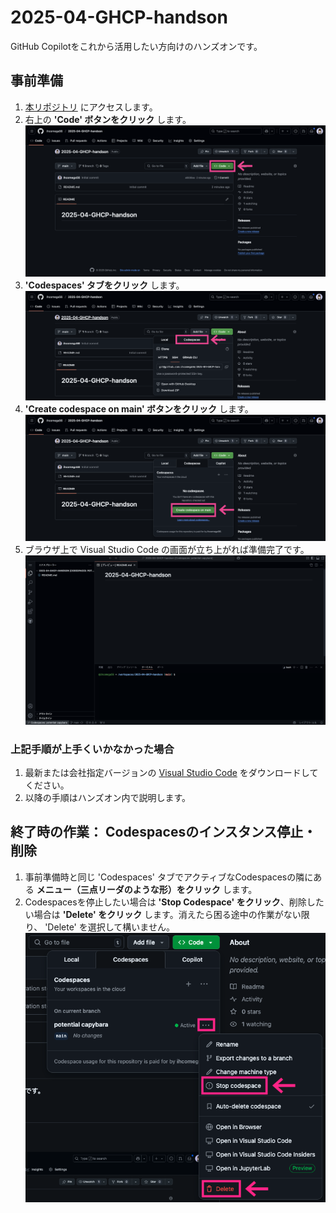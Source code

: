 # 2025-04-GHCP-handson

GitHub Copilotをこれから活用したい方向けのハンズオンです。

## 事前準備

1. [本リポジトリ](https://github.com/ihcomega56/2025-04-GHCP-handson) にアクセスします。
1. 右上の **'Code' ボタンをクリック** します。
    ![readme-1](images/readme-1.png)
1. **'Codespaces' タブをクリック** します。
    ![readme-2](images/readme-2.png)
1. **'Create codespace on main' ボタンをクリック** します。
    ![readme-3](images/readme-3.png)
1. ブラウザ上で Visual Studio Code の画面が立ち上がれば準備完了です。
    ![readme-4](images/readme-4.png)

### 上記手順が上手くいかなかった場合

1. 最新または会社指定バージョンの [Visual Studio Code](https://code.visualstudio.com/download) をダウンロードしてください。
1. 以降の手順はハンズオン内で説明します。

## 終了時の作業： Codespacesのインスタンス停止・削除

1. 事前準備時と同じ 'Codespaces' タブでアクティブなCodespacesの隣にある **メニュー（三点リーダのような形）をクリック** します。
1. Codespacesを停止したい場合は **'Stop Codespace' をクリック**、削除したい場合は **'Delete' をクリック** します。消えたら困る途中の作業がない限り、 'Delete' を選択して構いません。
    ![readme-5](images/readme-5.png)